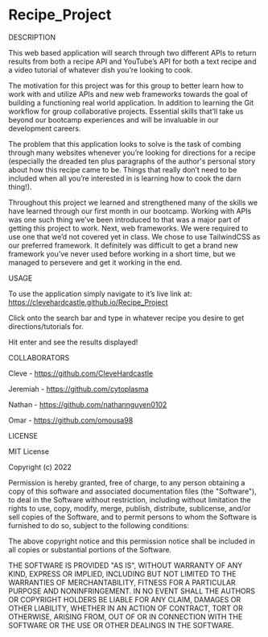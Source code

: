 # Recipe_Project

DESCRIPTION 

This web based application will search through two different APIs to return results from both a recipe API and YouTube’s API for both a text recipe and a video tutorial of whatever dish you’re looking to cook. 

The motivation for this project was for this group to better learn how to work with and utilize APIs and new web frameworks towards the goal of building a functioning real world application. In addition to learning the Git workflow for group collaborative projects. Essential skills that’ll take us beyond our bootcamp experiences and will be invaluable in our development careers. 

The problem that this application looks to solve is the task of combing through many websites whenever you’re looking for directions for a recipe (especially the dreaded ten plus paragraphs of the author's personal story about how this recipe came to be. Things that really don’t need to be included when all you’re interested in is learning how to cook the darn thing!). 

Throughout this project we learned and strengthened many of the skills we have learned through our first month in our bootcamp. Working with APIs was one such thing we’ve been introduced to that was a major part of getting this project to work. Next, web frameworks. We were required to use one that we’d not covered yet in class. We chose to use TailwindCSS as our preferred framework. It definitely was difficult to get a brand new framework you’ve never used before working in a short time, but we managed to persevere and get it working in the end.  

USAGE

To use the application simply navigate to it’s live link at: https://clevehardcastle.github.io/Recipe_Project

Click onto the search bar and type in whatever recipe you desire to get directions/tutorials for. 

Hit enter and see the results displayed!

COLLABORATORS 

Cleve - https://github.com/CleveHardcastle

Jeremiah - https://github.com/cytoplasma

Nathan -  https://github.com/nathannguyen0102

Omar - https://github.com/omousa98

LICENSE 

MIT License

Copyright (c) 2022

Permission is hereby granted, free of charge, to any person obtaining a copy
of this software and associated documentation files (the "Software"), to deal
in the Software without restriction, including without limitation the rights
to use, copy, modify, merge, publish, distribute, sublicense, and/or sell
copies of the Software, and to permit persons to whom the Software is
furnished to do so, subject to the following conditions:

The above copyright notice and this permission notice shall be included in all
copies or substantial portions of the Software.

THE SOFTWARE IS PROVIDED "AS IS", WITHOUT WARRANTY OF ANY KIND, EXPRESS OR
IMPLIED, INCLUDING BUT NOT LIMITED TO THE WARRANTIES OF MERCHANTABILITY,
FITNESS FOR A PARTICULAR PURPOSE AND NONINFRINGEMENT. IN NO EVENT SHALL THE
AUTHORS OR COPYRIGHT HOLDERS BE LIABLE FOR ANY CLAIM, DAMAGES OR OTHER
LIABILITY, WHETHER IN AN ACTION OF CONTRACT, TORT OR OTHERWISE, ARISING FROM,
OUT OF OR IN CONNECTION WITH THE SOFTWARE OR THE USE OR OTHER DEALINGS IN THE
SOFTWARE.
